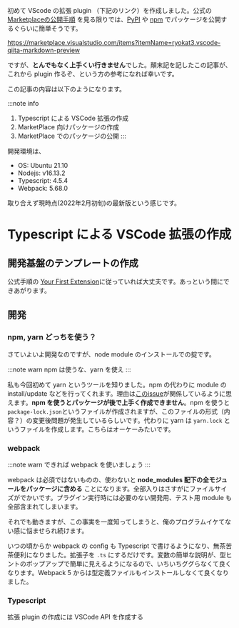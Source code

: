 <!--
title:  【初心者向け】VSCode拡張をMarketPlaceに公開するまで ～公式手順は茨の道なのか？～
tags:    Typescript,vscode,初心者,個人開発
-->

初めて VScode の拡張 plugin （下記のリンク）を作成しました。公式の [Marketplaceの公開手順](https://code.visualstudio.com/api/working-with-extensions/publishing-extension) を見る限りでは、[PyPI](https://pypi.org) や [npm](https://www.npmjs.com) でパッケージを公開するぐらいに簡単そうです。

https://marketplace.visualstudio.com/items?itemName=ryokat3.vscode-qiita-markdown-preview

ですが、**とんでもなく上手くい行きません**でした。顛末記を記したこの記事が、これから plugin 作るぞ、という方の参考になれば幸いです。

この記事の内容は以下のようになります。

:::note info
1. Typescript による VSCode 拡張の作成
2. MarketPlace 向けパッケージの作成
3. MarketPlace でのパッケージの公開
:::

開発環境は、

- OS: Ubuntu 21.10
- Nodejs: v16.13.2
- Typescript: 4.5.4
- Webpack: 5.68.0

取り合えず現時点(2022年2月初旬)の最新版という感じです。

# Typescript による VSCode 拡張の作成

## 開発基盤のテンプレートの作成

公式手順の [Your First Extension](https://code.visualstudio.com/api/get-started/your-first-extension)に従っていれば大丈夫です。あっという間にできあがります。

## 開発

### npm,  yarn どっちを使う？

さていよいよ開発なのですが、node module のインストールでの掟です。

:::note warn
npm は使うな、yarn を使え
:::

私も今回初めて yarn というツールを知りました。npm の代わりに module の install/update などを行ってくれます。理由は[このissue](https://github.com/microsoft/vscode-vsce/issues/432)が関係しているように思えます。**npm を使うとパッケージが後で上手く作成できません**。npm を使うと `package-lock.json`というファイルが作成されますが、このファイルの形式（内容？）の変更後問題が発生しているらしいです。代わりに yarn は `yarn.lock` というファイルを作成します。こちらはオーケーみたいです。

### webpack

:::note warn
できれば webpack を使いましょう
:::

webpack は必須ではないものの、使わないと **node_modules 配下の全モジュールをパッケージに含める** ことになります。全部入りはさすがにファイルサイズがでかいです。プラグイン実行時には必要のない開発用、テスト用 module も全部含まれてしまいます。

それでも動きますが、この事実を一度知ってしまうと、俺のプログラムイケてない感に悩ませられ続けます。

いつの頃からか webpack の config も Typescript で書けるようになり、無茶苦茶便利になりました。拡張子を `.ts` にするだけです。変数の簡単な説明が、型ヒントのポップアップで簡単に見えるようになるので、いちいちググらなくて良くなります。Webpack 5 からは型定義ファイルもインストールしなくて良くなりました。

### Typescript

拡張 plugin の作成には VSCode API を作成する